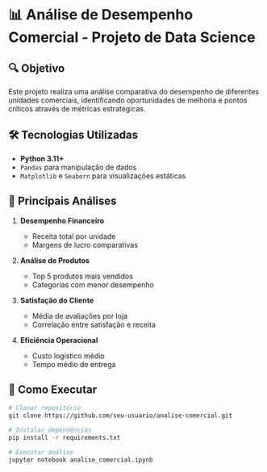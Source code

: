 # 📊 Análise de Desempenho Comercial - Projeto de Data Science

## 🔍 Objetivo
Este projeto realiza uma análise comparativa do desempenho de diferentes unidades comerciais, identificando oportunidades de melhoria e pontos críticos através de métricas estratégicas.

## 🛠️ Tecnologias Utilizadas
- **Python 3.11+**
- `Pandas` para manipulação de dados
- `Matplotlib` e `Seaborn` para visualizações estáticas
  
## 📌 Principais Análises
1. **Desempenho Financeiro**
   - Receita total por unidade
   - Margens de lucro comparativas

2. **Análise de Produtos**
   - Top 5 produtos mais vendidos
   - Categorias com menor desempenho

3. **Satisfação do Cliente**
   - Média de avaliações por loja
   - Correlação entre satisfação e receita

4. **Eficiência Operacional**
   - Custo logístico médio
   - Tempo médio de entrega

## 🚀 Como Executar
```bash
# Clonar repositório
git clone https://github.com/seu-usuario/analise-comercial.git

# Instalar dependências
pip install -r requirements.txt

# Executar análise
jupyter notebook analise_comercial.ipynb
